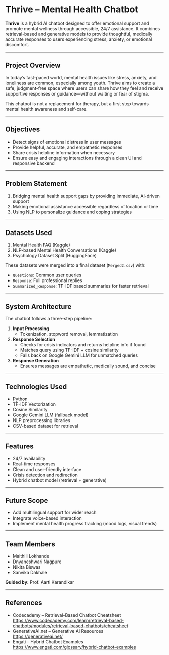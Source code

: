 # Thrive – Mental Health Chatbot

**Thrive** is a hybrid AI chatbot designed to offer emotional support and promote mental wellness through accessible, 24/7 assistance. It combines retrieval-based and generative models to provide thoughtful, medically accurate responses to users experiencing stress, anxiety, or emotional discomfort.

---

## Project Overview

In today’s fast-paced world, mental health issues like stress, anxiety, and loneliness are common, especially among youth. Thrive aims to create a safe, judgment-free space where users can share how they feel and receive supportive responses or guidance—without waiting or fear of stigma.

This chatbot is not a replacement for therapy, but a first step towards mental health awareness and self-care.

---

## Objectives

- Detect signs of emotional distress in user messages  
- Provide helpful, accurate, and empathetic responses  
- Share crisis helpline information when necessary  
- Ensure easy and engaging interactions through a clean UI and responsive backend

---

## Problem Statement

1. Bridging mental health support gaps by providing immediate, AI-driven support  
2. Making emotional assistance accessible regardless of location or time  
3. Using NLP to personalize guidance and coping strategies

---

## Datasets Used

1. Mental Health FAQ (Kaggle)  
2. NLP-based Mental Health Conversations (Kaggle)  
3. Psychology Dataset Split (HuggingFace)

These datasets were merged into a final dataset (`Merged2.csv`) with:
- `Questions`: Common user queries  
- `Response`: Full professional replies  
- `Summarized_Response`: TF-IDF based summaries for faster retrieval

---

## System Architecture

The chatbot follows a three-step pipeline:

1. **Input Processing**  
   - Tokenization, stopword removal, lemmatization  
2. **Response Selection**  
   - Checks for crisis indicators and returns helpline info if found  
   - Matches query using TF-IDF + cosine similarity  
   - Falls back on Google Gemini LLM for unmatched queries  
3. **Response Generation**  
   - Ensures messages are empathetic, medically sound, and concise

---

## Technologies Used

- Python  
- TF-IDF Vectorization  
- Cosine Similarity  
- Google Gemini LLM (fallback model)  
- NLP preprocessing libraries  
- CSV-based dataset for retrieval

---

## Features

- 24/7 availability  
- Real-time responses  
- Clean and user-friendly interface  
- Crisis detection and redirection  
- Hybrid chatbot model (retrieval + generative)

---

## Future Scope

- Add multilingual support for wider reach  
- Integrate voice-based interaction  
- Implement mental health progress tracking (mood logs, visual trends)

---

## Team Members

- Maithili Lokhande  
- Dnyaneshwari Nagpure  
- Nikita Biswas  
- Sanvika Dakhale  

**Guided by:** Prof. Aarti Karandikar

---

## References

- Codecademy – Retrieval-Based Chatbot Cheatsheet  
  https://www.codecademy.com/learn/retrieval-based-chatbots/modules/retrieval-based-chatbots/cheatsheet  
- GenerativeAI.net – Generative AI Resources  
  https://generativeai.net/  
- Engati – Hybrid Chatbot Examples  
  https://www.engati.com/glossary/hybrid-chatbot-examples  
